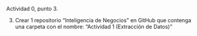 Actividad 0, punto 3.

3. Crear  1 repositorio “Inteligencia de Negocios” en GitHub que contenga una carpeta con el nombre:  “Actividad 1 (Extracción de Datos)”
